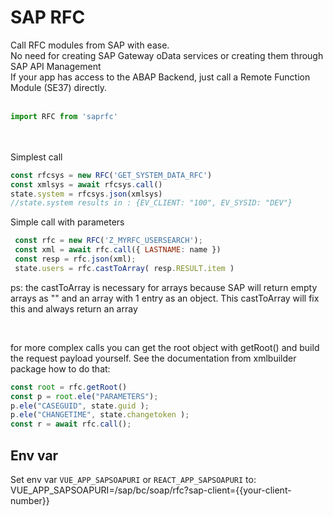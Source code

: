 # SAP RFC 

Call RFC modules from SAP with ease. <br>No need for creating SAP Gateway oData services or creating them through SAP API Management<br>
If your app has access to the ABAP Backend, just call a Remote Function Module (SE37) directly.<br>
<br>
```javascript
import RFC from 'saprfc'
```
<br><br>
Simplest call<br>

```javascript
const rfcsys = new RFC('GET_SYSTEM_DATA_RFC')
const xmlsys = await rfcsys.call()
state.system = rfcsys.json(xmlsys)
//state.system results in : {EV_CLIENT: "100", EV_SYSID: "DEV"}
```

Simple call with parameters<br>

```javascript
 const rfc = new RFC('Z_MYRFC_USERSEARCH');
 const xml = await rfc.call({ LASTNAME: name })
 const resp = rfc.json(xml);
 state.users = rfc.castToArray( resp.RESULT.item )
```
ps: the castToArray is necessary for arrays because SAP will return empty arrays as "" and an array with 1 entry as an object. This castToArray will fix this and always return an array

<br>

for more complex calls you can get the root object with getRoot() and build the request payload yourself. See the documentation from xmlbuilder package how to do that:<br>
```javascript
const root = rfc.getRoot()
const p = root.ele("PARAMETERS");
p.ele("CASEGUID", state.guid );
p.ele("CHANGETIME", state.changetoken );
const r = await rfc.call();
```



## Env var
Set env var `VUE_APP_SAPSOAPURI` or `REACT_APP_SAPSOAPURI` to:<br>
VUE_APP_SAPSOAPURI=/sap/bc/soap/rfc?sap-client={{your-client-number}}

